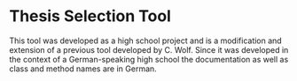 # Thesis Selection Tool

This tool was developed as a high school project and is a modification and extension of a previous tool developed by C. Wolf. Since it was developed in the 
context of a German-speaking high school the documentation as well as class and method names are in German.
